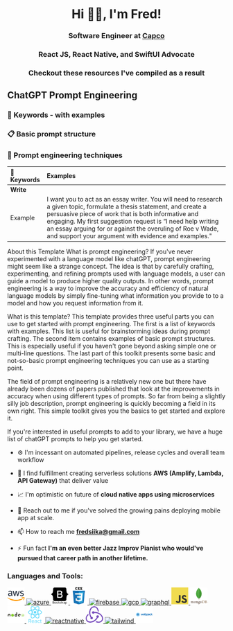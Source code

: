 <h1 align="center">Hi 👋🏽, I'm Fred!</h1>
<h3 align="center">Software Engineer at <a href="https://www.capco.com/">Capco</a></h3>
<h3 align="center">React JS, React Native, and SwiftUI Advocate</h3>

<div>
  <h3 align="center">Checkout these resources I've compiled as a result </h3>
  <p align="center">
  </p>
</div>

## ChatGPT Prompt Engineering

### 🔑  Keywords - with examples

### 📋  Basic prompt structure

### 🤖  Prompt engineering techniques


| 🔑 Keywords   | Examples      |
| :------------ | :------------ |
| **Write**     |  |
  | Example  | I want you to act as an essay writer. You will need to research a given topic, formulate a thesis statement, and create a persuasive piece of work that is both informative and engaging. My first suggestion request is “I need help writing an essay arguing for or against the overuling of Roe v Wade, and support your argument with evidence and examples."  |


About this Template
What is prompt engineering?
If you've never experimented with a language model like chatGPT, prompt engineering might seem like a strange concept. The idea is that by carefully crafting, experimenting, and refining prompts used with language models, a user can guide a model to produce higher quality outputs. In other words, prompt engineering is a way to improve the accuracy and efficiency of natural language models by simply fine-tuning what information you provide to to a model and how you request information from it.

What is this template?
This template provides three useful parts you can use to get started with prompt engineering. The first is a list of keywords with examples. This list is useful for brainstorming ideas during prompt crafting. The second item contains examples of basic prompt structures. This is especially useful if you haven't gone beyond asking simple one or multi-line questions. The last part of this toolkit presents some basic and not-so-basic prompt engineering techniques you can use as a starting point.

The field of prompt engineering is a relatively new one but there have already been dozens of papers published that look at the improvements in accuracy when using different types of prompts. So far from being a slightly silly job description, prompt engineering is quickly becoming a field in its own right. This simple toolkit gives you the basics to get started and explore it.

If you're interested in useful prompts to add to your library, we have a huge list of chatGPT prompts to help you get started.

<!-- <p>&nbsp;<img align="center" src="https://github-readme-stats.vercel.app/api?username=fredsiika&show_icons=true&locale=en" alt="fredsiika" /></p> -->

- ⚙️ I'm incessant on automated pipelines, release cycles and overall team workflow

- 🌱 I find fulfillment creating serverless solutions **AWS (Amplify, Lambda, API Gateway)** that deliver value

- 📈 I'm optimistic on future of **cloud native apps using microservices** 

- 💬 Reach out to me if you've solved the growing pains deploying mobile app at scale.

- 📫 How to reach me **fredsiika@gmail.com**

- ⚡ Fun fact **I'm an even better Jazz Improv Pianist who would've pursued that career path in another lifetime.**


<h3 align="left">Languages and Tools:</h3>
<p align="left"> <a href="https://aws.amazon.com" target="_blank"> <img src="https://raw.githubusercontent.com/devicons/devicon/master/icons/amazonwebservices/amazonwebservices-original-wordmark.svg" alt="aws" width="40" height="40"/> </a> <a href="https://azure.microsoft.com/en-in/" target="_blank"> <img src="https://www.vectorlogo.zone/logos/microsoft_azure/microsoft_azure-icon.svg" alt="azure" width="40" height="40"/> </a> <a href="https://getbootstrap.com" target="_blank"> <img src="https://raw.githubusercontent.com/devicons/devicon/master/icons/bootstrap/bootstrap-plain-wordmark.svg" alt="bootstrap" width="40" height="40"/> </a> <a href="https://www.w3schools.com/css/" target="_blank"> <img src="https://raw.githubusercontent.com/devicons/devicon/master/icons/css3/css3-original-wordmark.svg" alt="css3" width="40" height="40"/> </a> <a href="https://firebase.google.com/" target="_blank"> <img src="https://www.vectorlogo.zone/logos/firebase/firebase-icon.svg" alt="firebase" width="40" height="40"/> </a> <a href="https://cloud.google.com" target="_blank"> <img src="https://www.vectorlogo.zone/logos/google_cloud/google_cloud-icon.svg" alt="gcp" width="40" height="40"/> </a> <a href="https://graphql.org" target="_blank"> <img src="https://www.vectorlogo.zone/logos/graphql/graphql-icon.svg" alt="graphql" width="40" height="40"/> </a> <a href="https://developer.mozilla.org/en-US/docs/Web/JavaScript" target="_blank"> <img src="https://raw.githubusercontent.com/devicons/devicon/master/icons/javascript/javascript-original.svg" alt="javascript" width="40" height="40"/> </a> <a href="https://www.mongodb.com/" target="_blank"> <img src="https://raw.githubusercontent.com/devicons/devicon/master/icons/mongodb/mongodb-original-wordmark.svg" alt="mongodb" width="40" height="40"/> </a> <a href="https://nodejs.org" target="_blank"> <img src="https://raw.githubusercontent.com/devicons/devicon/master/icons/nodejs/nodejs-original-wordmark.svg" alt="nodejs" width="40" height="40"/> </a> <a href="https://reactjs.org/" target="_blank"> <img src="https://raw.githubusercontent.com/devicons/devicon/master/icons/react/react-original-wordmark.svg" alt="react" width="40" height="40"/> </a> <a href="https://reactnative.dev/" target="_blank"> <img src="https://reactnative.dev/img/header_logo.svg" alt="reactnative" width="40" height="40"/> </a> <a href="https://redux.js.org" target="_blank"> <img src="https://raw.githubusercontent.com/devicons/devicon/master/icons/redux/redux-original.svg" alt="redux" width="40" height="40"/> </a> <a href="https://tailwindcss.com/" target="_blank"> <img src="https://www.vectorlogo.zone/logos/tailwindcss/tailwindcss-icon.svg" alt="tailwind" width="40" height="40"/> </a> <a href="https://webpack.js.org" target="_blank"> <img src="https://raw.githubusercontent.com/devicons/devicon/d00d0969292a6569d45b06d3f350f463a0107b0d/icons/webpack/webpack-original-wordmark.svg" alt="webpack" width="40" height="40"/> </a> </p>
